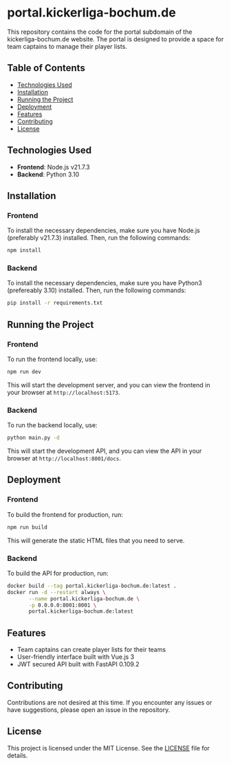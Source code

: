 # portal.kickerliga-bochum.de

This repository contains the code for the portal subdomain of the kickerliga-bochum.de website. The portal is designed to provide a space for team captains to manage their player lists.

## Table of Contents

- [Technologies Used](#technologies-used)
- [Installation](#installation)
- [Running the Project](#running-the-project)
- [Deployment](#deployment)
- [Features](#features)
- [Contributing](#contributing)
- [License](#license)

## Technologies Used

- **Frontend**: Node.js v21.7.3
- **Backend**: Python 3.10

## Installation

### Frontend

To install the necessary dependencies, make sure you have Node.js (preferably v21.7.3) installed.
Then, run the following commands:

```sh
npm install
```

### Backend

To install the necessary dependencies, make sure you have Python3 (prefereably 3.10) installed.
Then, run the following commands:

```sh
pip install -r requirements.txt
```

## Running the Project

### Frontend

To run the frontend locally, use:

```sh
npm run dev
```

This will start the development server, and you can view the frontend in your browser at `http://localhost:5173`.

### Backend

To run the backend locally, use:

```sh
python main.py -d
```

This will start the development API, and you can view the API in your browser at `http://localhost:8001/docs`.

## Deployment

### Frontend

To build the frontend for production, run:

```sh
npm run build
```

This will generate the static HTML files that you need to serve.

### Backend

To build the API for production, run:

```sh
docker build --tag portal.kickerliga-bochum.de:latest .
docker run -d --restart always \
       --name portal.kickerliga-bochum.de \
       -p 0.0.0.0:8001:8001 \
       portal.kickerliga-bochum.de:latest
```

## Features

- Team captains can create player lists for their teams
- User-friendly interface built with Vue.js 3
- JWT secured API built with FastAPI 0.109.2

## Contributing

Contributions are not desired at this time. If you encounter any issues or have suggestions, please open an issue in the repository.

## License

This project is licensed under the MIT License. See the [LICENSE](LICENSE) file for details.
